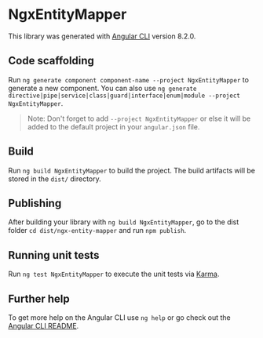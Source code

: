 # NgxEntityMapper

This library was generated with [Angular CLI](https://github.com/angular/angular-cli) version 8.2.0.

## Code scaffolding

Run `ng generate component component-name --project NgxEntityMapper` to generate a new component. You can also use `ng generate directive|pipe|service|class|guard|interface|enum|module --project NgxEntityMapper`.
> Note: Don't forget to add `--project NgxEntityMapper` or else it will be added to the default project in your `angular.json` file. 

## Build

Run `ng build NgxEntityMapper` to build the project. The build artifacts will be stored in the `dist/` directory.

## Publishing

After building your library with `ng build NgxEntityMapper`, go to the dist folder `cd dist/ngx-entity-mapper` and run `npm publish`.

## Running unit tests

Run `ng test NgxEntityMapper` to execute the unit tests via [Karma](https://karma-runner.github.io).

## Further help

To get more help on the Angular CLI use `ng help` or go check out the [Angular CLI README](https://github.com/angular/angular-cli/blob/master/README.md).
